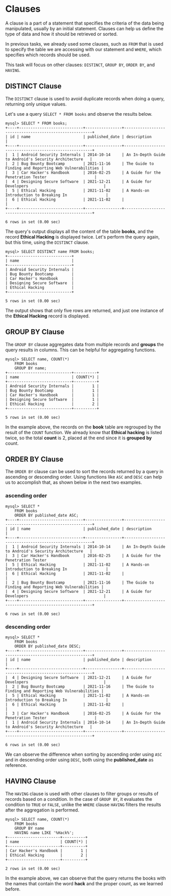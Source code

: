 # Clauses

A clause is a part of a statement that specifies the criteria of the data being manipulated, usually by an initial statement. Clauses can help us define the type of data and how it should be retrieved or sorted.

In previous tasks, we already used some clauses, such as `FROM` that is used to specify the table we are accessing with our statement and `WHERE`, which specifies which records should be used.

This task will focus on other clauses: `DISTINCT`, `GROUP BY`, `ORDER BY`, and `HAVING`.

## DISTINCT Clause

The `DISTINCT` clause is used to avoid duplicate records when doing a query, returning only unique values.

Let's use a query `SELECT * FROM books` and observe the results below.

```shell-session
mysql> SELECT * FROM books;
+----+----------------------------+----------------+--------------------------------------------------------+
| id | name                       | published_date | description                                            |
+----+----------------------------+----------------+--------------------------------------------------------+
|  1 | Android Security Internals | 2014-10-14     | An In-Depth Guide to Android's Security Architecture   |
|  2 | Bug Bounty Bootcamp        | 2021-11-16     | The Guide to Finding and Reporting Web Vulnerabilities |
|  3 | Car Hacker's Handbook      | 2016-02-25     | A Guide for the Penetration Tester                     |
|  4 | Designing Secure Software  | 2021-12-21     | A Guide for Developers                                 |
|  5 | Ethical Hacking            | 2021-11-02     | A Hands-on Introduction to Breaking In                 |
|  6 | Ethical Hacking            | 2021-11-02     |                                                        |
+----+----------------------------+----------------+--------------------------------------------------------+

6 rows in set (0.00 sec)
```

The query's output displays all the content of the table **books**, and the record **Ethical Hacking** is displayed twice. Let's perform the query again, but this time, using the `DISTINCT` clause.

```shell-session
mysql> SELECT DISTINCT name FROM books;
+----------------------------+
| name                       |
+----------------------------+
| Android Security Internals |
| Bug Bounty Bootcamp        |
| Car Hacker's Handbook      |
| Designing Secure Software  |
| Ethical Hacking            |
+----------------------------+

5 rows in set (0.00 sec)
```

The output shows that only five rows are returned, and just one instance of the **Ethical Hacking** record is displayed.

## GROUP BY Clause

The `GROUP BY` clause aggregates data from multiple records and **groups** the query results in columns. This can be helpful for aggregating functions.

```shell-session
mysql> SELECT name, COUNT(*)
    FROM books
    GROUP BY name;
+----------------------------+----------+
| name                       | COUNT(*) |
+----------------------------+----------+
| Android Security Internals |        1 |
| Bug Bounty Bootcamp        |        1 |
| Car Hacker's Handbook      |        1 |
| Designing Secure Software  |        1 |
| Ethical Hacking            |        2 |
+----------------------------+----------+

5 rows in set (0.00 sec)
```

In the example above, the records on the **book** table are regrouped by the result of the `COUNT` function. We already know that **Ethical hacking** is listed twice, so the total **count** is 2, placed at the end since it is **grouped** **by** count.

## ORDER BY Clause

The `ORDER BY` clause can be used to sort the records returned by a query in ascending or descending order. Using functions like `ASC` and `DESC` can help us to accomplish that, as shown below in the next two examples.

### ascending order

```shell-session
mysql> SELECT *
    FROM books
    ORDER BY published_date ASC;
+----+----------------------------+----------------+--------------------------------------------------------+
| id | name                       | published_date | description                                            |
+----+----------------------------+----------------+--------------------------------------------------------+
|  1 | Android Security Internals | 2014-10-14     | An In-Depth Guide to Android's Security Architecture   |
|  3 | Car Hacker's Handbook      | 2016-02-25     | A Guide for the Penetration Tester                     |
|  5 | Ethical Hacking            | 2021-11-02     | A Hands-on Introduction to Breaking In                 |
|  6 | Ethical Hacking            | 2021-11-02     |                                                        |
|  2 | Bug Bounty Bootcamp        | 2021-11-16     | The Guide to Finding and Reporting Web Vulnerabilities |
|  4 | Designing Secure Software  | 2021-12-21     | A Guide for Developers                                 |
+----+----------------------------+----------------+--------------------------------------------------------+

6 rows in set (0.00 sec)
```

### descending order

```shell-session
mysql> SELECT *
    FROM books
    ORDER BY published_date DESC;
+----+----------------------------+----------------+--------------------------------------------------------+
| id | name                       | published_date | description                                            |
+----+----------------------------+----------------+--------------------------------------------------------+
|  4 | Designing Secure Software  | 2021-12-21     | A Guide for Developers                                 |
|  2 | Bug Bounty Bootcamp        | 2021-11-16     | The Guide to Finding and Reporting Web Vulnerabilities |
|  5 | Ethical Hacking            | 2021-11-02     | A Hands-on Introduction to Breaking In                 |
|  6 | Ethical Hacking            | 2021-11-02     |                                                        |
|  3 | Car Hacker's Handbook      | 2016-02-25     | A Guide for the Penetration Tester                     |
|  1 | Android Security Internals | 2014-10-14     | An In-Depth Guide to Android's Security Architecture   |
+----+----------------------------+----------------+--------------------------------------------------------+

6 rows in set (0.00 sec)
```

We can observe the difference when sorting by ascending order using `ASC` and in descending order using `DESC`, both using the **published_date** as reference.

## HAVING Clause

The `HAVING` clause is used with other clauses to filter groups or results of records based on a condition. In the case of `GROUP BY`, it evaluates the condition to `TRUE` or `FALSE`, unlike the `WHERE` clause `HAVING` filters the results after the aggregation is performed.

```shell-session
mysql> SELECT name, COUNT(*)
    FROM books
    GROUP BY name
    HAVING name LIKE '%Hack%';
+-----------------------+----------+
| name                  | COUNT(*) |
+-----------------------+----------+
| Car Hacker's Handbook |        1 |
| Ethical Hacking       |        2 |
+-----------------------+----------+

2 rows in set (0.00 sec)
```

In the example above, we can observe that the query returns the books with the names that contain the word **hack** and the proper count, as we learned before.
